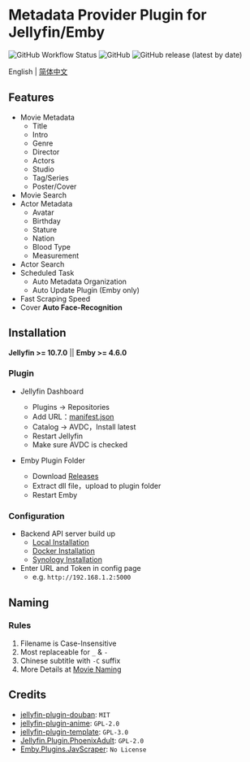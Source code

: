 # Metadata Provider Plugin for Jellyfin/Emby

![GitHub Workflow Status](https://img.shields.io/github/workflow/status/xjasonlyu/jellyfin-plugin-avdc/Build%20Plugin)
![GitHub](https://img.shields.io/github/license/xjasonlyu/jellyfin-plugin-avdc)
![GitHub release (latest by date)](https://img.shields.io/github/v/release/xjasonlyu/jellyfin-plugin-avdc)

English | [简体中文](README_ZH.md)

## Features

- Movie Metadata
  - Title
  - Intro
  - Genre
  - Director
  - Actors
  - Studio
  - Tag/Series
  - Poster/Cover
- Movie Search
- Actor Metadata
  - Avatar
  - Birthday
  - Stature
  - Nation
  - Blood Type
  - Measurement
- Actor Search
- Scheduled Task
  - Auto Metadata Organization
  - Auto Update Plugin (Emby only)
- Fast Scraping Speed
- Cover **Auto Face-Recognition**

## Installation

**Jellyfin >= 10.7.0** || **Emby >= 4.6.0**

### Plugin

- Jellyfin Dashboard
    - Plugins -> Repositories
    - Add URL：[manifest.json](https://raw.githubusercontent.com/xjasonlyu/jellyfin-plugin-avdc/main/manifest.json)
    - Catalog -> AVDC，Install latest
    - Restart Jellyfin
    - Make sure AVDC is checked

- Emby Plugin Folder
    - Download [Releases](https://github.com/xjasonlyu/jellyfin-plugin-avdc/releases)
    - Extract dll file，upload to plugin folder
    - Restart Emby

### Configuration

- Backend API server build up
    - [Local Installation](https://github.com/xjasonlyu/avdc-api/wiki/%E6%9C%AC%E5%9C%B0%E5%AE%89%E8%A3%85)
    - [Docker Installation](https://github.com/xjasonlyu/avdc-api/wiki/Docker%E5%AE%89%E8%A3%85%EF%BC%88%E6%8E%A8%E8%8D%90%EF%BC%89)
    - [Synology Installation](https://github.com/xjasonlyu/avdc-api/wiki/Synology-%E7%BE%A4%E6%99%96%E5%AE%89%E8%A3%85%EF%BC%88%E5%8D%81%E5%88%86%E6%8E%A8%E8%8D%90%EF%BC%89)
- Enter URL and Token in config page
    - e.g. `http://192.168.1.2:5000`

## Naming

### Rules

1. Filename is Case-Insensitive
2. Most replaceable for `_` & `-`
3. Chinese subtitle with `-C` suffix
4. More Details at [Movie Naming](https://support.emby.media/support/solutions/articles/44001159102-movie-naming)

## Credits

- [jellyfin-plugin-douban](https://github.com/Libitum/jellyfin-plugin-douban): `MIT`
- [jellyfin-plugin-anime](https://github.com/jellyfin-archive/jellyfin-plugin-anime): `GPL-2.0`
- [jellyfin-plugin-template](https://github.com/jellyfin/jellyfin-plugin-template): `GPL-3.0`
- [Jellyfin.Plugin.PhoenixAdult](https://github.com/DirtyRacer1337/Jellyfin.Plugin.PhoenixAdult): `GPL-2.0`
- [Emby.Plugins.JavScraper](https://github.com/JavScraper/Emby.Plugins.JavScraper): `No License`
